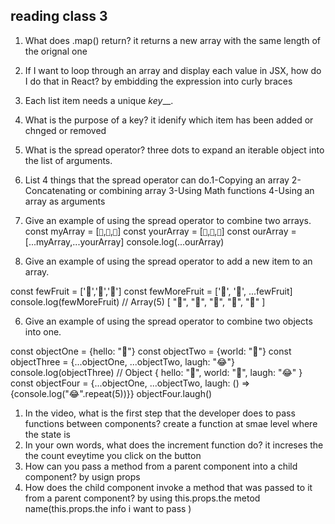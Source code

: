 ## reading class 3

1. What does .map() return? it returns a new array with the same length of the orignal one
2. If I want to loop through an array and display each value in JSX, how do I do that in React? by embidding the expression into curly braces
3. Each list item needs a unique _key___.
4. What is the purpose of a key? it idenify which item has been added or chnged or removed




1. What is the spread operator? three dots to expand an iterable object into the list of arguments.
2. List 4 things that the spread operator can do.1-Copying an array 2-Concatenating or combining array 3-Using Math functions 4-Using an array as arguments
4. Give an example of using the spread operator to combine two arrays.
const myArray = [`🤪`,`🐻`,`🎌`]
	const yourArray = [`🙂`,`🤗`,`🤩`]
	const ourArray = [...myArray,...yourArray]
	console.log(...ourArray)

5. Give an example of using the spread operator to add a new item to an array.

const fewFruit = ['🍏','🍊','🍌']
	const fewMoreFruit = ['🍉', '🍍', ...fewFruit]
	console.log(fewMoreFruit) // Array(5) [ "🍉", "🍍", "🍏", "🍊", "🍌" ]

6. Give an example of using the spread operator to combine two objects into one.

const objectOne = {hello: "🤪"}
	const objectTwo = {world: "🐻"}
	const objectThree = {...objectOne, ...objectTwo, laugh: "😂"}
	console.log(objectThree) // Object { hello: "🤪", world: "🐻", laugh: "😂" }
	const objectFour = {...objectOne, ...objectTwo, laugh: () => {console.log("😂".repeat(5))}}
	objectFour.laugh()




1. In the video, what is the first step that the developer does to pass functions between components? create a function at smae level where the state is
2. In your own words, what does the increment function do? it increses the the count eveytime you click on the button 
3. How can you pass a method from a parent component into a child component? by usign props
4. How does the child component invoke a method that was passed to it from a parent component? by using this.props.the metod name(this.props.the info i want to pass )